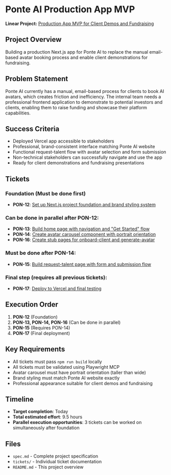 # Ponte AI Production App MVP

**Linear Project:** [Production App MVP for Client Demos and Fundraising](https://linear.app/metresearch/project/production-app-mvp-for-client-demos-and-fundraising-8ade99e55da3)

## Project Overview
Building a production Next.js app for Ponte AI to replace the manual email-based avatar booking process and enable client demonstrations for fundraising.

## Problem Statement
Ponte AI currently has a manual, email-based process for clients to book AI avatars, which creates friction and inefficiency. The internal team needs a professional frontend application to demonstrate to potential investors and clients, enabling them to raise funding and showcase their platform capabilities.

## Success Criteria
- Deployed Vercel app accessible to stakeholders
- Professional, brand-consistent interface matching Ponte AI website
- Functional request-talent flow with avatar selection and form submission
- Non-technical stakeholders can successfully navigate and use the app
- Ready for client demonstrations and fundraising presentations

## Tickets

### Foundation (Must be done first)
- **PON-12**: [Set up Next.js project foundation and brand styling system](https://linear.app/metresearch/issue/PON-12/set-up-nextjs-project-foundation-and-brand-styling-system)

### Can be done in parallel after PON-12:
- **PON-13**: [Build home page with navigation and "Get Started" flow](https://linear.app/metresearch/issue/PON-13/build-home-page-with-navigation-and-get-started-flow)
- **PON-14**: [Create avatar carousel component with portrait orientation](https://linear.app/metresearch/issue/PON-14/create-avatar-carousel-component-with-portrait-orientation)
- **PON-16**: [Create stub pages for onboard-client and generate-avatar](https://linear.app/metresearch/issue/PON-16/create-stub-pages-for-onboard-client-and-generate-avatar)

### Must be done after PON-14:
- **PON-15**: [Build request-talent page with form and submission flow](https://linear.app/metresearch/issue/PON-15/build-request-talent-page-with-form-and-submission-flow)

### Final step (requires all previous tickets):
- **PON-17**: [Deploy to Vercel and final testing](https://linear.app/metresearch/issue/PON-17/deploy-to-vercel-and-final-testing)

## Execution Order
1. **PON-12** (Foundation)
2. **PON-13, PON-14, PON-16** (Can be done in parallel)
3. **PON-15** (Requires PON-14)
4. **PON-17** (Final deployment)

## Key Requirements
- All tickets must pass `npm run build` locally
- All tickets must be validated using Playwright MCP
- Avatar carousel must have portrait orientation (taller than wide)
- Brand styling must match Ponte AI website exactly
- Professional appearance suitable for client demos and fundraising

## Timeline
- **Target completion**: Today
- **Total estimated effort**: 9.5 hours
- **Parallel execution opportunities**: 3 tickets can be worked on simultaneously after foundation

## Files
- `spec.md` - Complete project specification
- `tickets/` - Individual ticket documentation
- `README.md` - This project overview 
